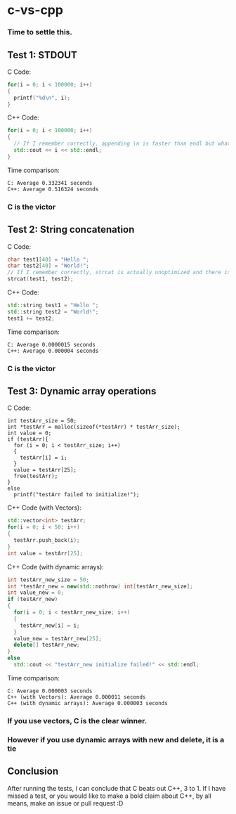 # c-vs-cpp
### Time to settle this.

## Test 1: STDOUT
C Code:
```c
for(i = 0; i < 100000; i++)
{
  printf("%d\n", i);
}
```

C++ Code:
```cpp
for(i = 0; i < 100000; i++)
{
  // If I remember correctly, appending \n is faster than endl but whatever
  std::cout << i << std::endl;
}
```

Time comparison:
```
C: Average 0.332341 seconds
C++: Average 0.516324 seconds
```
### C is the victor

## Test 2: String concatenation
C Code:
```c
char test1[40] = "Hello ";
char test2[40] = "World!";
// If I remember correctly, strcat is actually unoptimized and there is a better alternative lol
strcat(test1, test2);
```

C++ Code:
```cpp
std::string test1 = "Hello ";
std::string test2 = "World!";
test1 += test2;
```

Time comparison:
```
C: Average 0.0000015 seconds
C++: Average 0.000004 seconds
```
### C is the victor

## Test 3: Dynamic array operations
C Code:
```
int testArr_size = 50;
int *testArr = malloc(sizeof(*testArr) * testArr_size);
int value = 0; 
if (testArr){
  for (i = 0; i < testArr_size; i++)
  {
    testArr[i] = i;
  }
  value = testArr[25];
  free(testArr);
}
else
  printf("testArr failed to initialize!");
```


C++ Code (with Vectors):
```cpp
std::vector<int> testArr;
for(i = 0; i < 50; i++)
{
  testArr.push_back(i);
}
int value = testArr[25];
```

C++ Code (with dynamic arrays):
```cpp
int testArr_new_size = 50;
int *testArr_new = new(std::nothrow) int[testArr_new_size];
int value_new = 0;
if (testArr_new)
{
  for(i = 0; i < testArr_new_size; i++)
  {
    testArr_new[i] = i;
  }
  value_new = testArr_new[25];
  delete[] testArr_new;
}
else
  std::cout << "testArr_new initialize failed!" << std::endl; 
```

Time comparison:
```
C: Average 0.000003 seconds
C++ (with Vectors): Average 0.000011 seconds
C++ (with dynamic arrays): Average 0.000003 seconds
```
### If you use vectors, C is the clear winner.
### However if you use dynamic arrays with new and delete, it is a tie

## Conclusion
  After running the tests, I can conclude that C beats out C++, 3 to 1. If I have missed a test, 
or you would like to make a bold claim about C++, by all means, make an issue or pull request :D 
